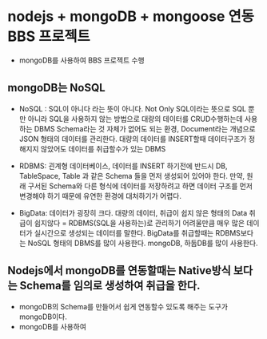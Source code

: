 # nodejs + mongoDB + mongoose 연동 BBS 프로젝트
* mongoDB를 사용하여 BBS 프로젝트 수행


## mongoDB는 NoSQL
* NoSQL : SQL이 아니다 라는 뜻이 아니다. Not Only SQL이라는 뜻으로
SQL 뿐만 아니라 SQL을 사용하지 않는 방법으로 대량의 데이터를 CRUD수행하는데
사용하는 DBMS
Schema라는 것 자체가 없어도 되는 환경, Document라는 개념으로
JSON 형태의 데이터를 관리한다.
대량의 데이터를 INSERT할때 데이터구조가 정해지지 않았어도
데이터를 취급할수가 있는 DBMS

* RDBMS: 괸계형 데이터베이스, 데이터를 INSERT 하기전에 반드시 DB,
TableSpace, Table 과 같은 Schema 들을 먼저 생성되어 있어야 한다.
만약, 원래 구서된 Schema와 다른 형식에 데이터를 저장하려고 하면
데이터 구조를 먼저 변경해야 하기 때문에 유연한 환경에 대처하기가 어렵다.

* BigData: 데이터가 굉장히 크다. 대량의 데이터, 취급이 쉽지 않은 형태의 Data
취급이 쉽지않다 = RDBMS(SQL을 사용하는)로 관리하기 어려울만큼
매우 많은 데이터가 실시간으로 생성되는 데이터를 말한다.
BigData를 취급할때는 RDBMS보다는 NoSQL 형태의 DBMS를 많이 사용한다.
mongoDB, 하둡DB를 많이 사용한다.

## Nodejs에서 mongoDB를 연동할때는 Native방식 보다는 Schema를 임의로 생성하여 취급을 한다.
- mongoDB의 Schema를 만들어서 쉽게 연동할수 있도록 해주는 도구가
 mongoDB이다.
- mongoDB를 사용하여
